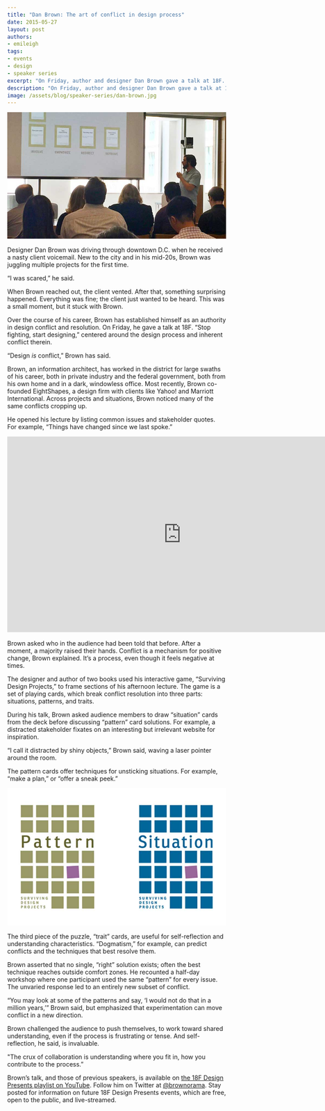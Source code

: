 ```yaml
---
title: "Dan Brown: The art of conflict in design process"
date: 2015-05-27
layout: post
authors:
- emileigh
tags:
- events
- design
- speaker series
excerpt: "On Friday, author and designer Dan Brown gave a talk at 18F. “Stop fighting, start designing,” centered around the design process and inherent conflict therein."
description: "On Friday, author and designer Dan Brown gave a talk at 18F. “Stop fighting, start designing,” centered around the design process and inherent conflict therein."
image: /assets/blog/speaker-series/dan-brown.jpg
---
```

![Dan Brown presents at 18F](/assets/blog/speaker-series/dan-brown.jpg)

Designer Dan Brown was driving through downtown D.C. when he received a
nasty client voicemail. New to the city and in his mid-20s, Brown was
juggling multiple projects for the first time.

“I was scared,” he said.

When Brown reached out, the client vented. After that, something
surprising happened. Everything was fine; the client just wanted to be
heard. This was a small moment, but it stuck with Brown.

Over the course of his career, Brown has established himself as an
authority in design conflict and resolution. On Friday, he gave a talk
at 18F. “Stop fighting, start designing,” centered around the design
process and inherent conflict therein.

“Design *is* conflict,” Brown has said.

Brown, an information architect, has worked in the district for large swaths of
his career, both in private industry and the federal government, both
from his own home and in a dark, windowless office. Most recently, Brown
co-founded EightShapes, a design firm with clients like Yahoo! and
Marriott International. Across projects and situations, Brown noticed
many of the same conflicts cropping up.

He opened his lecture by listing common issues and stakeholder quotes.
For example, “Things have changed since we last spoke.”

<iframe width="800" height="450"
src="https://www.youtube.com/embed/mO8PiHST5CI?start=159"
frameborder="0" allowfullscreen></iframe>

Brown asked who in the audience had been told that before. After a
moment, a majority raised their hands. Conflict is a mechanism for
positive change, Brown explained. It’s a process, even though it feels
negative at times.

The designer and author of two books used his interactive game,
“Surviving Design Projects,” to frame sections of his afternoon lecture.
The game is a set of playing cards, which break conflict resolution into
three parts: situations, patterns, and traits.

During his talk, Brown asked audience members to draw “situation” cards
from the deck before discussing “pattern” card solutions. For example, a
distracted stakeholder fixates on an interesting but irrelevant website
for inspiration.

“I call it distracted by shiny objects,” Brown said, waving a laser
pointer around the room.

The pattern cards offer techniques for unsticking situations. For
example, “make a plan,” or “offer a sneak peek.”

![Pattern and situation cards](/assets/blog/speaker-series/pattern-situation.jpg)

The third piece of the puzzle, “trait” cards, are useful for
self-reflection and understanding characteristics. “Dogmatism,” for
example, can predict conflicts and the techniques that best resolve
them.

Brown asserted that no single, “right” solution exists; often the best
technique reaches outside comfort zones. He recounted a half-day
workshop where one participant used the same “pattern” for every issue.
The unvaried response led to an entirely new subset of conflict.

“You may look at some of the patterns and say, ‘I would not do that in a
million years,’” Brown said, but emphasized that experimentation can
move conflict in a new direction.

Brown challenged the audience to push themselves, to work toward shared
understanding, even if the process is frustrating or tense. And
self-reflection, he said, is invaluable.

"The crux of collaboration is understanding where you fit in, how you
contribute to the process.”

Brown’s talk, and those of previous speakers, is available on [the 18F
Design Presents playlist on YouTube](https://www.youtube.com/playlist?list=PLvdwyPgXnxxXuPlGB9_-Y0qm_eTnKHW-i).
Follow him on Twitter at [@brownorama](https://twitter.com/brownorama).
Stay posted for information on future 18F Design Presents events, which
are free, open to the public, and live-streamed.
